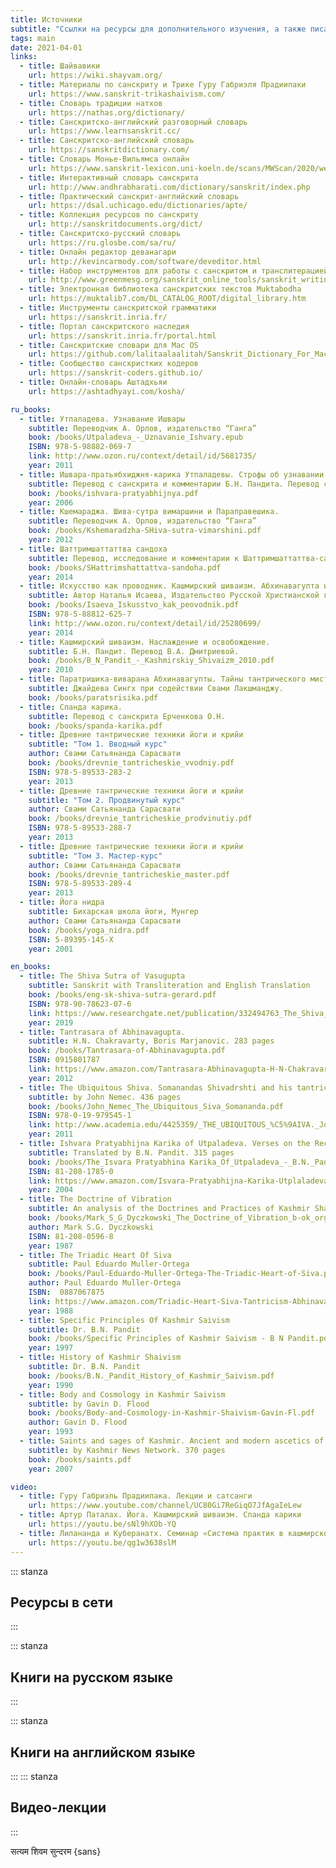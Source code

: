```yaml
---
title: Источники
subtitle: "Ссылки на ресурсы для дополнительного изучения, а также писания и исследования в формате электронных книг"
tags: main
date: 2021-04-01
links:
  - title: Шайвавики
    url: https://wiki.shayvam.org/
  - title: Материалы по санскриту и Трике Гуру Габриэля Прадиипаки
    url: https://www.sanskrit-trikashaivism.com/
  - title: Словарь традиции натхов
    url: https://nathas.org/dictionary/
  - title: Санскритско-английский разговорный словарь
    url: https://www.learnsanskrit.cc/
  - title: Санскритско-английский словарь
    url: https://sanskritdictionary.com/
  - title: Словарь Монье-Вильямса онлайн
    url: https://www.sanskrit-lexicon.uni-koeln.de/scans/MWScan/2020/web/webtc2/index.php
  - title: Интерактивный словарь санскрита
    url: http://www.andhrabharati.com/dictionary/sanskrit/index.php
  - title: Практический санскрит-английский словарь
    url: https://dsal.uchicago.edu/dictionaries/apte/
  - title: Коллекция ресурсов по санскриту
    url: http://sanskritdocuments.org/dict/
  - title: Санскритско-русский словарь
    url: https://ru.glosbe.com/sa/ru/
  - title: Онлайн редактор деванагари
    url: http://kevincarmody.com/software/deveditor.html
  - title: Набор инструментов для работы с санскритом и транслитерацией
    url: http://www.greenmesg.org/sanskrit_online_tools/sanskrit_writing_pad.php
  - title: Электронная библиотека санскритских текстов Muktabodha
    url: https://muktalib7.com/DL_CATALOG_ROOT/digital_library.htm
  - title: Инструменты санскритской грамматики
    url: https://sanskrit.inria.fr/
  - title: Портал санскритского наследия
    url: https://sanskrit.inria.fr/portal.html
  - title: Санскритские словари для Mac OS
    url: https://github.com/lalitaalaalitah/Sanskrit_Dictionary_For_MacOs
  - title: Сообщество санскристких кодеров
    url: https://sanskrit-coders.github.io/
  - title: Онлайн-словарь Аштадхьяи
    url: https://ashtadhyayi.com/kosha/

ru_books:
  - title: Утпаладева. Узнавание Ишвары
    subtitle: Переводчик А. Орлов, издательство “Ганга”
    book: /books/Utpaladeva_-_Uznavanie_Ishvary.epub
    ISBN: 978-5-98882-069-7
    link: http://www.ozon.ru/context/detail/id/5681735/
    year: 2011
  - title: Ишвара-пратьябхиджня-карика Утпаладевы. Строфы об узнавании Бога
    subtitle: Перевод с санскрита и комментарии Б.Н. Пандита. Перевод с английского Ананта Виджняна Даса
    book: /books/ishvara-pratyabhijnya.pdf
    year: 2006
  - title: Кшемараджа. Шива-сутра вимаршини и Параправешика.
    subtitle: Переводчик А. Орлов, издательство “Ганга”
    book: /books/Kshemaradzha-SHiva-sutra-vimarshini.pdf
    year: 2012
  - title: Шаттримшаттаттва сандоха
    subtitle: Перевод, исследование и комментарии к Шаттримшаттаттва-сандохе В.П. Иванова в составе «Розенберговского сборника»
    book: /books/SHattrimshattattva-sandoha.pdf
    year: 2014
  - title: Искусство как проводник. Кашмирский шиваизм. Абхинавагупта и Кшемараджа.
    subtitle: Автор Наталья Исаева, Издательство Русской Христианской гуманитарной академии,
    book: /books/Isaeva_Iskusstvo_kak_peovodnik.pdf
    ISBN: 978-5-88812-625-7
    link: http://www.ozon.ru/context/detail/id/25280699/
    year: 2014
  - title: Кашмирский шиваизм. Наслаждение и освобождение.
    subtitle: Б.Н. Пандит. Перевод В.А. Дмитриевой.
    book: /books/B_N_Pandit_-_Kashmirskiy_Shivaizm_2010.pdf
    year: 2010
  - title: Паратришика-виварана Абхинавагупты. Тайны тантрического мистицизма.
    subtitle: Джайдева Сингх при содействии Свами Лакшманджу.
    book: /books/paratsrisika.pdf
  - title: Спанда карика.
    subtitle: Перевод с санскрита Ерченкова О.Н.
    book: /books/spanda-karika.pdf
  - title: Древние тантрические техники йоги и крийи
    subtitle: "Том 1. Вводный курс"
    author: Свами Сатьянанда Сарасвати
    book: /books/drevnie_tantricheskie_vvodniy.pdf
    ISBN: 978-5-89533-283-2 
    year: 2013
  - title: Древние тантрические техники йоги и крийи
    subtitle: "Том 2. Продвинутый курс"
    author: Свами Сатьянанда Сарасвати
    book: /books/drevnie_tantricheskie_prodvinutiy.pdf
    ISBN: 978-5-89533-288-7
    year: 2013
  - title: Древние тантрические техники йоги и крийи
    subtitle: "Том 3. Мастер-курс"
    author: Свами Сатьянанда Сарасвати
    book: /books/drevnie_tantricheskie_master.pdf
    ISBN: 978-5-89533-289-4 
    year: 2013
  - title: Йога нидра
    subtitle: Бихарская школа йоги, Мунгер
    author: Свами Сатьянанда Сарасвати
    book: /books/yoga_nidra.pdf
    ISBN: 5-89395-145-X
    year: 2001

en_books:
  - title: The Shiva Sutra of Vasugupta
    subtitle: Sanskrit with Transliteration and English Translation
    book: /books/eng-sk-shiva-sutra-gerard.pdf
    ISBN: 978-90-78623-07-6
    link: https://www.researchgate.net/publication/332494763_The_Shiva_Sutra_of_Vasugupta_Sanskrit_and_English_Translation
    year: 2019
  - title: Tantrasara of Abhinavagupta.
    subtitle: H.N. Chakravarty, Boris Marjanovic. 283 pages
    book: /books/Tantrasara-of-Abhinavagupta.pdf
    ISBN: 0915801787
    link: https://www.amazon.com/Tantrasara-Abhinavagupta-H-N-Chakravarty/dp/0915801787
    year: 2012
  - title: The Ubiquitous Shiva. Somanandas Shivadrshti and his tantric Interlocutors
    subtitle: by John Nemec. 436 pages
    book: /books/John_Nemec_The_Ubiquitous_Siva_Somananda.pdf
    ISBN: 978-0-19-979545-1
    link: http://www.academia.edu/4425359/_THE_UBIQUITOUS_%C5%9AIVA._John_Nemec_
    year: 2011
  - title: Ishvara Pratyabhijna Karika of Utpaladeva. Verses on the Recognition of the Lord
    subtitle: Translated by B.N. Pandit. 315 pages
    book: /books/The_Isvara Pratyabhina Karika_Of_Utpaladeva_-_B.N._Pandit.pdf
    ISBN: 81-208-1785-0
    link: https://www.amazon.com/Isvara-Pratyabhijna-Karika-Utplaladeva-Recognition/dp/8120817850
    year: 2004
  - title: The Doctrine of Vibration
    subtitle: An analysis of the Doctrines and Practices of Kashmir Shaivism
    book: /books/Mark_S_G_Dyczkowski_The_Doctrine_of_Vibration_b-ok_org.pdf
    author: Mark S.G. Dyczkowski
    ISBN: 81-208-0596-8
    year: 1987
  - title: The Triadic Heart Of Siva
    subtitle: Paul Eduardo Muller-Ortega
    book: /books/Paul-Eduardo-Muller-Ortega-The-Triadic-Heart-of-Siva.pdf
    author: Paul Eduardo Muller-Ortega
    ISBN:  0887067875
    link: https://www.amazon.com/Triadic-Heart-Siva-Tantricism-Abhinavagupta/dp/0887067875
    year: 1988
  - title: Specific Principles Of Kashmir Saivism
    subtitle: Dr. B.N. Pandit
    book: /books/Specific Principles of Kashmir Saivism - B N Pandit.pdf
    year: 1997
  - title: History of Kashmir Shaivism
    subtitle: Dr. B.N. Pandit
    book: /books/B.N._Pandit_History_of_Kashmir_Saivism.pdf
    year: 1990
  - title: Body and Cosmology in Kashmir Saivism
    subtitle: by Gavin D. Flood
    book: /books/Body-and-Cosmology-in-Kashmir-Shaivism-Gavin-Fl.pdf
    author: Gavin D. Flood
    year: 1993
  - title: Saints and sages of Kashmir. Ancient and modern ascetics of Kashmir
    subtitle: by Kashmir News Network. 370 pages
    book: /books/saints.pdf
    year: 2007

video:
  - title: Гуру Габриэль Прадиипака. Лекции и сатсанги
    url: https://www.youtube.com/channel/UC80Gi7ReGiqO7JfAgaIeLew
  - title: Артур Паталах. Йога. Кашмирский шиваизм. Спанда карики
    url: https://youtu.be/sNl9hXOb-YQ
  - title: Лилананда и Куберанатх. Семинар «Система практик в кашмирском шиваизме»
    url: https://youtu.be/qg1w3638slM
---
```


::: stanza

## Ресурсы в сети

<list-links :links="$frontmatter.links" />

:::

::: stanza

## Книги на русском языке

<list-books :books="$frontmatter.ru_books" />

:::

::: stanza

## Книги на английском языке

<list-books :books="$frontmatter.en_books" />

:::
::: stanza

## Видео-лекции

<list-links :links="$frontmatter.video" />

:::

सत्यम शिवम सुन्दरम {sans}
